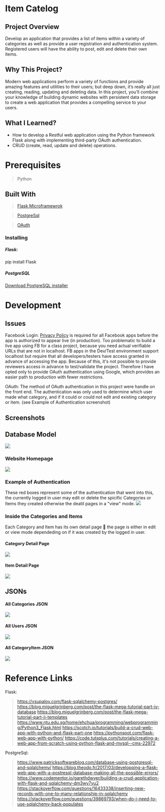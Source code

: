 # Item Catelog 

## Project Overview
Develop an application that provides a list of items within a variety of categories as well as provide a user registration and authentication system. Registered users will have the ability to post, edit and delete their own items.


## Why This Project?
Modern web applications perform a variety of functions and provide amazing features and utilities to their users; but deep down, it’s really all just creating, reading, updating and deleting data. In this project, you’ll combine your knowledge of building dynamic websites with persistent data storage to create a web application that provides a compelling service to your users.


## What I Learned?
- How to develop a Restful web application using the Python framework Flask along with implementing third-party OAuth authentication. 
- CRUD (create, read, update and delete) operations.

# Prerequisites

 > Python
 
## Built With 
>[Flask Microframewrok](http://flask.pocoo.org/)

>[PostgreSql](https://www.postgresql.org/)

>[OAuth](https://oauth.net/code/python/)

### Installing
##### Flask: 
pip install Flask

##### PostgreSQL
[Download PostgreSQL installer](http://www.postgresqltutorial.com/install-postgresql/)


# Development

## Issues
Facebook Login: [Privacy Policy](https://www.termsfeed.com/blog/privacy-policy-url-facebook-app/
) is required for all Facebook apps before the app is authorized to appear live (in production). Too problematic to build a live app using FB for a class project, because you need actual verifiable URLs that are not in localhost.  FB apps in the Dev/Test environment support localhost but require that all developers/testers have access granted in advance of accessing the app.  Because of this, it's not possible to provide reviewers access in advance to test/validate the project.  Therefore I have opted only to provide OAuth authentication using Google, which provides an easier path to production with fewer restrictions.

OAuth: The method of OAuth authentication in this project were handle on the front end. The authentication was only used to determine which user made what category, and if it could or could not edit and existing category or item. (see Example of Authentication screenshot)

## Screenshots
## Database Model 
<img src="ScreenShots/database_model.jpg">

### Website Homepage
<img src="ScreenShots/pic0.jpg">

### Example of Authentication
These red boxes represent some of the authentication that went into this, the currently logged in user may edit or delete the spicific Categories or Items they created otherwise the deatil pages in a "view" mode.
<img src="ScreenShots/pic1.jpg">
### Inside the Categories and Items
Each Category and Item has its own detail page 📃 the page is either in edit or view mode dependeding on if it was created by the logged in user.
#### Category Detail Page
<img src="ScreenShots/pic3.jpg">

#### Item Detail Page
<img src="ScreenShots/pic3.jpg">

## JSONs
#### All Categories JSON
<img src="ScreenShots/Category_ALL_JSON.jpg">

#### All Users JSON
<img src="ScreenShots/Users_JSON.jpg">

#### All CategoryItem JSON
<img src="ScreenShots/Category_Item_JSON.jpg">

# Reference Links
Flask:
> https://vsupalov.com/flask-sqlalchemy-postgres/
https://blog.miguelgrinberg.com/post/the-flask-mega-tutorial-part-iv-database
https://blog.miguelgrinberg.com/post/the-flask-mega-tutorial-part-ii-templates
https://www.ntu.edu.sg/home/ehchua/programming/webprogramming/Python3_Flask.html
https://scotch.io/tutorials/build-a-crud-web-app-with-python-and-flask-part-one
https://pythonspot.com/flask-web-app-with-python/
https://code.tutsplus.com/tutorials/creating-a-web-app-from-scratch-using-python-flask-and-mysql--cms-22972

PostgreSql:
> https://www.patricksoftwareblog.com/database-using-postgresql-and-sqlalchemy/
https://blog.theodo.fr/2017/03/developping-a-flask-web-app-with-a-postresql-database-making-all-the-possible-errors/
https://www.codementor.io/garethdwyer/building-a-crud-application-with-flask-and-sqlalchemy-dm3wv7yu2
https://stackoverflow.com/questions/16433338/inserting-new-records-with-one-to-many-relationship-in-sqlalchemy
https://stackoverflow.com/questions/39869793/when-do-i-need-to-use-sqlalchemy-back-populates








